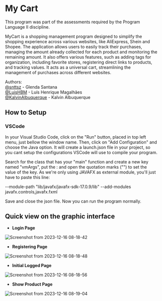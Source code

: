 # My Cart

This program was part of the assessments required by the Program Language II discipline. 

MyCart is a shopping management program designed to simplify the shopping experience across various websites, like AliExpress, Shein and Shopee. The application allows users to easily track their purchases, managing the amount already collected for each product and monitoring the remaining amount. It also offers various features, such as adding tags for organization, including favorite stores, registering direct links to products, and tracking values. It acts as a universal cart, streamlining the management of purchases across different websites.

Authors: <br>
[@snttsz](https://github.com/snttsz) - Glenda Santana<br>
[@LuisHBM](https://github.com/LuisHBM) - Luís Henrique Magalhães<br>
[@KalvinAlbuquerque](https://github.com/KalvinAlbuquerque) - Kalvin Albuquerque

## How to Setup 

### VSCode

In your Visual Studio Code, click on the "Run" button, placed in top left menu, just bellow the window name. Then, click on "Add Configuration" and choose the Java option. It will create a launch.json file in your project, so you cant setup the configurations VSCode will use to compile your program. 

Search for the class that has your "main" function and create a new key named "vmArgs", put the : and open the quotation marks ("") to set the value of the key. As we're only using JAVAFX as external module, you'll just have to paste this line:

--module-path \"lib/javafx/javafx-sdk-17.0.9/lib\" --add-modules javafx.controls,javafx.fxml

Save and close the json file. Now you can run the program normally.

## Quick view on the graphic interface

* **Login Page**

![Screenshot from 2023-12-16 08-18-42](https://github.com/snttsz/my-cart/assets/109248112/1201e2c9-95df-490f-af10-a6d0a36e4955)


* **Registering Page**

![Screenshot from 2023-12-16 08-18-48](https://github.com/snttsz/my-cart/assets/109248112/c5f86ecc-f3bf-47a8-a1de-eb9c485a7902)


* **Initial Logged Page**

![Screenshot from 2023-12-16 08-18-56](https://github.com/snttsz/my-cart/assets/109248112/92b25df3-f8b8-422d-bbf8-2bd841466dec)


* **Show Product Page**

![Screenshot from 2023-12-16 08-19-04](https://github.com/snttsz/my-cart/assets/109248112/99b92bc6-ed49-4069-af8d-35f9492e3552)



